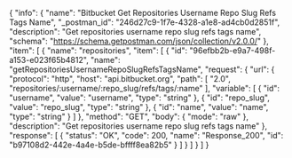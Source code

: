 {
  "info": {
    "name": "Bitbucket Get Repositories Username Repo Slug Refs Tags Name",
    "_postman_id": "246d27c9-1f7e-4328-a1e8-ad4cb0d2851f",
    "description": "Get repositories username repo slug refs tags name",
    "schema": "https://schema.getpostman.com/json/collection/v2.0.0/"
  },
  "item": [
    {
      "name": "repositories",
      "item": [
        {
          "id": "96efbb2b-e9a7-498f-a153-e023f65b4812",
          "name": "getRepositoriesUsernameRepoSlugRefsTagsName",
          "request": {
            "url": {
              "protocol": "http",
              "host": "api.bitbucket.org",
              "path": [
                "2.0",
                "repositories/:username/:repo_slug/refs/tags/:name"
              ],
              "variable": [
                {
                  "id": "username",
                  "value": "username",
                  "type": "string"
                },
                {
                  "id": "repo_slug",
                  "value": "repo_slug",
                  "type": "string"
                },
                {
                  "id": "name",
                  "value": "name",
                  "type": "string"
                }
              ]
            },
            "method": "GET",
            "body": {
              "mode": "raw"
            },
            "description": "Get repositories username repo slug refs tags name"
          },
          "response": [
            {
              "status": "OK",
              "code": 200,
              "name": "Response_200",
              "id": "b97108d2-442e-4a4e-b5de-bffff8ea82b5"
            }
          ]
        }
      ]
    }
  ]
}